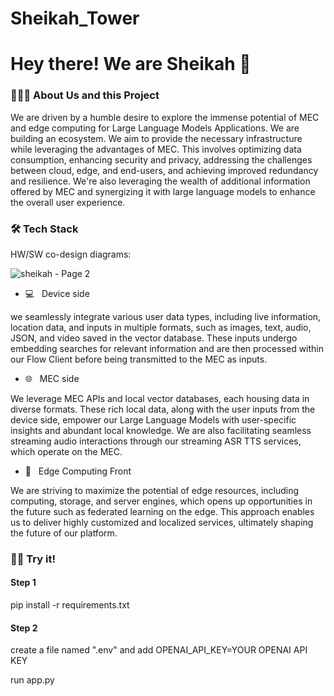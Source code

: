 # Sheikah_Tower

<h1> Hey there! We are Sheikah 👋 </h1>

<h3> 👨🏻‍💻 About Us and this Project </h3>
We are driven by a humble desire to explore the immense potential of MEC and edge computing for Large Language Models Applications. We are building an ecosystem. We aim to provide the necessary infrastructure while leveraging the advantages of MEC. This involves optimizing data consumption, enhancing security and privacy, addressing the challenges between cloud, edge, and end-users, and achieving improved redundancy and resilience. We're also leveraging the wealth of additional information offered by MEC and synergizing it with large language models to enhance the overall user experience.

<h3> 🛠 Tech Stack </h3>
HW/SW co-design diagrams:

![sheikah - Page 2](https://github.com/Dako2/sheikah-tower/assets/63529538/326b6ed8-c98c-4626-9855-e2e7d2740f1e)

- 💻 &nbsp; Device side

we seamlessly integrate various user data types, including live information, location data, and inputs in multiple formats, such as images, text, audio, JSON, and video saved in the vector database. These inputs undergo embedding searches for relevant information and are then processed within our Flow Client before being transmitted to the MEC as inputs.
  
- 🌐 &nbsp; MEC side

We leverage MEC APIs and local vector databases, each housing data in diverse formats. These rich local data, along with the user inputs from the device side, empower our Large Language Models with user-specific insights and abundant local knowledge. We are also facilitating seamless streaming audio interactions through our streaming ASR TTS services, which operate on the MEC.

- 🔧 &nbsp; Edge Computing Front

We are striving to maximize the potential of edge resources, including computing, storage, and server engines, which opens up opportunities in the future such as federated learning on the edge. This approach enables us to deliver highly customized and localized services, ultimately shaping the future of our platform.

<h3> 👨🔧 Try it! </h3>

<h4> Step 1 </h4>
pip install -r requirements.txt

<h4> Step 2 </h4>
create a file named ".env" and add OPENAI_API_KEY=YOUR OPENAI API KEY

run app.py
